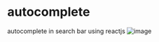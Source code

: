 # autocomplete
autocomplete in search bar using reactjs 
![image](https://user-images.githubusercontent.com/33648470/101598259-e5df2080-3a1d-11eb-8fae-e27f0b5d0caa.png)
